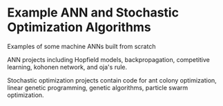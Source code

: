 # Example ANN and Stochastic Optimization Algorithms
Examples of some machine ANNs built from scratch

ANN projects including Hopfield models, backpropagation, competitive learning, 
kohonen network, and oja's rule. 

Stochastic optimization projects contain code for ant colony optimization, linear genetic programming, genetic 
algorithms, particle swarm optimization.



